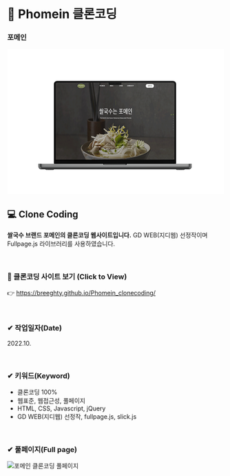 # 📌 Phomein 클론코딩

### 포메인

<img src="./img/phomein_visual.png" width="600px" height="auto" alt="포메인 클론코딩">

## 💻 Clone Coding 
**쌀국수 브랜드 포메인의 클론코딩 웹사이트입니다.** GD WEB(지디웹) 선정작이며 Fullpage.js 라이브러리를 사용하였습니다. <br> 

<br>

### 👀 클론코딩 사이트 보기 (Click to View) 
👉 <https://breeghty.github.io/Phomein_clonecoding/>

<br>

### ✔ 작업일자(Date)
2022.10.

<br>

### ✔ 키워드(Keyword)
- 클론코딩 100%
- 웹표준, 웹접근성, 풀페이지
- HTML, CSS, Javascript, jQuery
- GD WEB(지디웹) 선정작, fullpage.js, slick.js

<br>

### ✔ 풀페이지(Full page)
<img src="./img/full_phomein.png" width="600px" height="auto" alt="포메인 클론코딩 풀페이지">

